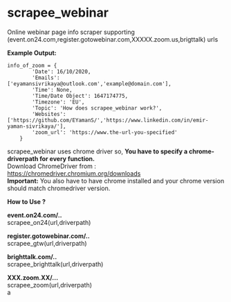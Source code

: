 # scrapee_webinar  
Online webinar page info scraper supporting (event.on24.com,register.gotowebinar.com,XXXXX.zoom.us,brigttalk) urls  

**Example Output:**  

    info_of_zoom = {
            'Date': 16/10/2020,
            'Emails': ['eyamansivrikaya@outlook.com','example@domain.com'],
            'Time': None,
            'Time/Date Object': 1647174775,
            'Timezone': 'EU',
            'Topic': 'How does scrapee_webinar work?',
            'Websites': ['https://github.com/EYamanS/','https://www.linkedin.com/in/emir-yaman-sivrikaya/'],
            'zoom_url': 'https://www.the-url-you-specified'
        }
        
        
        

scrapee_webinar uses chrome driver so, **You have to specify a chrome-driverpath for every function.**  
Download ChromeDriver from : https://chromedriver.chromium.org/downloads  
**Important:** You also have to have chrome installed and your chrome version should match chromedriver version.  


**How to Use ?**  

**event.on24.com/..**  
scrapee_on24(url,driverpath)  

**register.gotowebinar.com/..**  
scrapee_gtw(url,driverpath)  

**brighttalk.com/..**  
scrapee_brighttalk(url,driverpath)  

**XXX.zoom.XX/...**  
scrapee_zoom(url,driverpath)  
a
